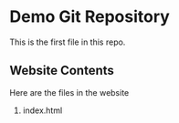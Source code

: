 # Demo Git Repository
This is the first file in this repo.


## Website Contents
Here are the files in the website
1. index.html
